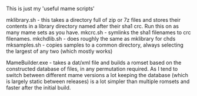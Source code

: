 This is just my 'useful mame scripts'

mklibrary.sh - this takes a directory full of zip or 7z files and stores their contents in a library directory named after their sha1 crc.  Run this on as many mame sets as you have.
mkcrc.sh - symlinks the sha1 filenames to crc filenames.
mkchdlib.sh - does roughly the same as mklibrary for chds
mksamples.sh - copies samples to a common directory, always selecting the largest of any two (which mostly works)

MameBuilder.exe - takes a dat/xml file and builds a romset based on the constructed database of files, in any permutation required.  As I tend to switch between different mame versions
a lot keeping the database (which is largely static between releases) is a lot simpler than multiple romsets and faster after the initial build.

